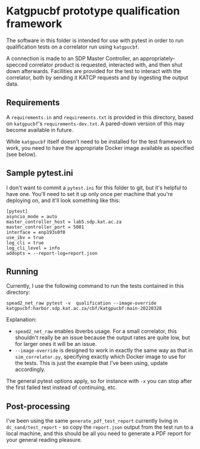 # Katgpucbf prototype qualification framework

The software in this folder is intended for use with pytest in order to run
qualification tests on a correlator run using `katgpucbf`.

A connection is made to an SDP Master Controller, an appropriately-specced
correlator product is requested, interacted with, and then shut down afterwards.
Facilities are provided for the test to interact with the correlator, both by
sending it KATCP requests and by ingesting the output data.

## Requirements

A `requirements.in` and `requirements.txt` is provided in this directory, based
on `katgpucbf`'s `requirements-dev.txt`. A pared-down version of this may become
available in future.

While `katgpucbf` itself doesn't need to be installed for the test framework to
work, you need to have the appropriate Docker image available as specified (see
below).

## Sample pytest.ini

I don't want to commit a `pytest.ini` for this folder to git, but it's helpful
to have one. You'll need to set it up only once per machine that you're
deploying on, and it'll look something like this:

```
[pytest]
asyncio_mode = auto
master_controller_host = lab5.sdp.kat.ac.za
master_controller_port = 5001
interface = enp193s0f0
use_ibv = true
log_cli = true
log_cli_level = info
addopts = --report-log=report.json
```

## Running

Currently, I use the following command to run the tests contained in this
directory:

```
spead2_net_raw pytest -v  qualification --image-override katgpucbf:harbor.sdp.kat.ac.za/cbf/katgpucbf:main-20220328
```

Explanation:

* `spead2_net_raw` enables ibverbs usage. For a small correlator, this shouldn't
  really be an issue because the output rates are quite low, but for larger ones
  it will be an issue.
* `--image-override` is designed to work in exactly the same way as that in
  `sim_correlator.py`, specifying exactly which Docker image to use for the
  tests. This is just the example that I've been using, update accordingly.

The general pytest options apply, so for instance with `-x` you can stop after
the first failed test instead of continuing, etc.

## Post-processing

I've been using the same `generate_pdf_test_report` currently living in
`dc_sand/test_report` - so copy the `report.json` output from the test run to
a local machine, and this should be all you need to generate a PDF report for
your general reading pleasure.
